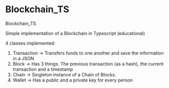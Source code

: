 # Blockchain_TS
Blockchain_TS

Simple implementation of a Blockchain in Typescript (educational)

4 classes implemented:
1. Transaction -> Transfers funds to one another and save the information in a JSON 
2. Block -> Has 3 things. The previous transaction (as a hash), the current transaction and a timestamp
3. Chain -> Singleton instance of a Chain of Blocks.
4. Wallet -> Has a public and a private key for every person
